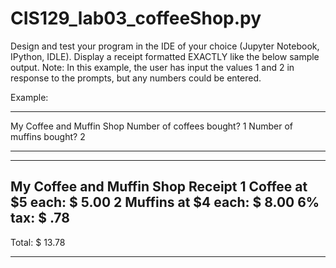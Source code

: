 # CIS129_lab03_coffeeShop.py
Design and test your program in the IDE of your choice (Jupyter Notebook, IPython, IDLE).
Display a receipt formatted EXACTLY like the below sample output. Note: In this example, the user has input the values 1 and 2 in response to the prompts, but any numbers could be entered.

Example:
***************************************
My Coffee and Muffin Shop
Number of coffees bought?
1
Number of muffins bought?
2
***************************************

***************************************
My Coffee and Muffin Shop Receipt
1 Coffee at $5 each: $ 5.00
2 Muffins at $4 each: $ 8.00
6% tax: $ .78
---------
Total: $ 13.78
***************************************


